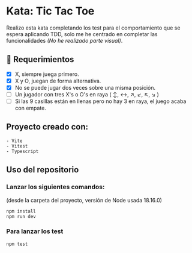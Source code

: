 # Kata: Tic Tac Toe

Realizo esta kata completando los test para el comportamiento que se espera aplicando TDD, solo me he centrado en completar las funcionalidades *(No he realizado parte visual)*.


## 📝 Requerimientos

- [x] X, siempre juega primero.
- [x] X y O, juegan de forma alternativa.
- [x] No se puede jugar dos veces sobre una misma posición.
- [ ] Un jugador con tres X's o O's en raya ( ↕️, ↔️, ↗️, ↙️, ↖️, ↘️ )
- [ ] Si las 9 casillas están en llenas pero no hay 3 en raya, el juego acaba con empate.

## Proyecto creado con:

    - Vite
    - Vitest
    - Typescript

## Uso del repositorio

### Lanzar los siguientes comandos:
(desde la carpeta del proyecto, versión de Node usada 18.16.0)

    npm install
    npm run dev

### Para lanzar los test

    npm test